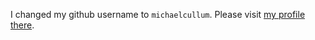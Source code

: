 I changed my github username to `michaelcullum`. Please visit [my profile there](https://github.com/michaelcullum).
